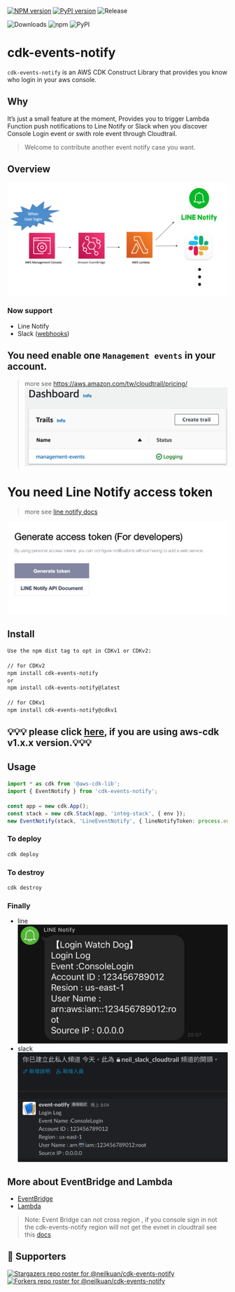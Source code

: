 [![NPM version](https://badge.fury.io/js/cdk-events-notify.svg)](https://badge.fury.io/js/cdk-events-notify)
[![PyPI version](https://badge.fury.io/py/cdk-events-notify.svg)](https://badge.fury.io/py/cdk-events-notify)
![Release](https://github.com/neilkuan/cdk-s3bucket/workflows/release/badge.svg)

![Downloads](https://img.shields.io/badge/-DOWNLOADS:-brightgreen?color=gray)
![npm](https://img.shields.io/npm/dt/cdk-events-notify?label=npm&color=orange)
![PyPI](https://img.shields.io/pypi/dm/cdk-events-notify?label=pypi&color=blue)

# cdk-events-notify
`cdk-events-notify` is an AWS CDK Construct Library that provides you know who login in your aws console.

## Why
It’s just a small feature at the moment,
Provides you to trigger Lambda Function push notifications to Line Notify or Slack when you discover Console Login event or swith role event through Cloudtrail.

> Welcome to contribute another event notify case you want.

## Overview 
![](./images/overview.png)

### Now support
- Line Notify
- Slack ([webhooks](https://api.slack.com/messaging/webhooks#posting_with_webhooks))

## You need enable one `Management events` in your account.
> more see https://aws.amazon.com/tw/cloudtrail/pricing/
![](./images/management-events.png)
# You need Line Notify access token
> more see [line notify docs](https://notify-bot.line.me/doc/en/) 

![](./images/access-token.png)

## Install
```bash
Use the npm dist tag to opt in CDKv1 or CDKv2:

// for CDKv2
npm install cdk-events-notify
or
npm install cdk-events-notify@latest

// for CDKv1
npm install cdk-events-notify@cdkv1 
```
## 💡💡💡 please click [here](https://github.com/neilkuan/cdk-events-notify/tree/cdkv1#readme), if you are using aws-cdk v1.x.x version.💡💡💡


## Usage 
```ts
import * as cdk from '@aws-cdk-lib';
import { EventNotify } from 'cdk-events-notify';

const app = new cdk.App();
const stack = new cdk.Stack(app, 'integ-stack', { env });
new EventNotify(stack, 'LineEventNotify', { lineNotifyToken: process.env.LINE_NOTIFY_TOKEN });

```
### To deploy
```bash
cdk deploy
```
### To destroy
```bash
cdk destroy
```
### Finally
- line
  ![](./images/line-chat.jpg)
- slack
  ![](./images/slack.jpg)

## More about EventBridge and Lambda
- [EventBridge](https://docs.aws.amazon.com/eventbridge/latest/userguide/aws-events.html)
- [Lambda](https://docs.aws.amazon.com/lambda/latest/dg/welcome.html)
> Note: Event Bridge can not cross region , if you console sign in not the cdk-events-notify region will not get the evnet in cloudtrail see this [docs](https://docs.aws.amazon.com/IAM/latest/UserGuide/cloudtrail-integration.html#cloudtrail-integration_signin-regions)

## :clap:  Supporters
[![Stargazers repo roster for @neilkuan/cdk-events-notify](https://reporoster.com/stars/neilkuan/cdk-events-notify)](https://github.com/neilkuan/cdk-events-notify/stargazers)
[![Forkers repo roster for @neilkuan/cdk-events-notify](https://reporoster.com/forks/neilkuan/cdk-events-notify)](https://github.com/neilkuan/cdk-events-notify/network/members)